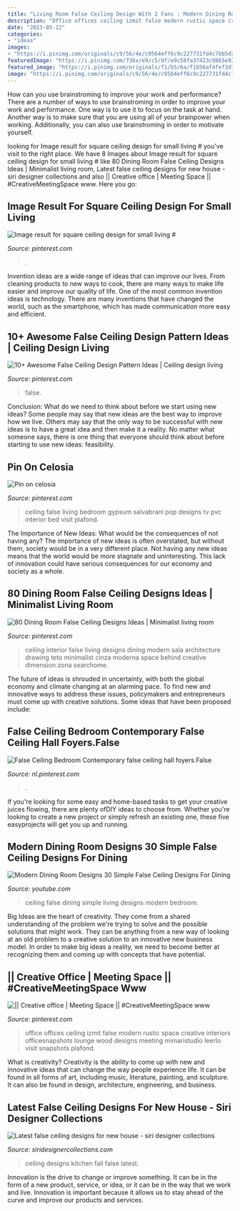 ```yaml
---
title: "Living Room False Ceiling Design With 2 Fans : Modern Dining Room Designs 30 Simple False Ceiling Designs For Dining"
description: "Office offices ceiling izmit false modern rustic space creative interiors officesnapshots lounge wood designs meeting mimaristudio leerlo visit snapshots plafond"
date: "2023-05-22"
categories:
- "ideas"
images:
- "https://i.pinimg.com/originals/c9/56/4e/c9564eff6c9c227731fd4c7bb5d26d2b.jpg"
featuredImage: "https://i.pinimg.com/736x/e9/c5/8f/e9c58fa37423c9865e92f2c8a932a1d6.jpg"
featured_image: "https://i.pinimg.com/originals/f1/b5/6a/f1b56af4fef3d784d9bca181d3322aa9.jpg"
image: "https://i.pinimg.com/originals/c9/56/4e/c9564eff6c9c227731fd4c7bb5d26d2b.jpg"
---
```



How can you use brainstroming to improve your work and performance?
There are a number of ways to use brainstroming in order to improve your work and performance. One way is to use it to focus on the task at hand. Another way is to make sure that you are using all of your brainpower when working. Additionally, you can also use brainstroming in order to motivate yourself.

	

		
looking for Image result for square ceiling design for small living # you've visit to the right place. We have 8 Images about Image result for square ceiling design for small living # like 80 Dining Room False Ceiling Designs Ideas | Minimalist living room, Latest false ceiling designs for new house - siri designer collections and also || Creative office | Meeting Space || #CreativeMeetingSpace www. Here you go:
		
    
## Image Result For Square Ceiling Design For Small Living #

<img loading=lazy src="https://i.pinimg.com/736x/e9/c5/8f/e9c58fa37423c9865e92f2c8a932a1d6.jpg" onerror="this.onerror=null;this.src='https://tse2.mm.bing.net/th?id=OIP.bCDE7pm1bEjCRklLgcuhCgHaFj&amp;pid=15.1';" alt="Image result for square ceiling design for small living #">

_Source: pinterest.com_

>. 

	

Invention ideas are a wide range of ideas that can improve our lives. From cleaning products to new ways to cook, there are many ways to make life easier and improve our quality of life. One of the most common invention ideas is technology. There are many inventions that have changed the world, such as the smartphone, which has made communication more easy and efficient.

    
## 10+ Awesome False Ceiling Design Pattern Ideas | Ceiling Design Living

<img loading=lazy src="https://i.pinimg.com/736x/5d/f4/68/5df468881a9e29aeb710a33b9d32bda1.jpg" onerror="this.onerror=null;this.src='https://tse1.mm.bing.net/th?id=OIP.eEdZh2gU-0wJ8QqagudN_gHaGj&amp;pid=15.1';" alt="10+ Awesome False Ceiling Design Pattern Ideas | Ceiling design living">

_Source: pinterest.com_

>false. 

	

Conclusion: What do we need to think about before we start using new ideas?
Some people may say that new ideas are the best way to improve how we live. Others may say that the only way to be successful with new ideas is to have a great idea and then make it a reality. No matter what someone says, there is one thing that everyone should think about before starting to use new ideas: feasibility.

    
## Pin On Celosia

<img loading=lazy src="https://i.pinimg.com/originals/c9/56/4e/c9564eff6c9c227731fd4c7bb5d26d2b.jpg" onerror="this.onerror=null;this.src='https://tse3.mm.bing.net/th?id=OIP.5qzuTNh12gq16LpREcRXhAHaNK&amp;pid=15.1';" alt="Pin on celosia">

_Source: pinterest.com_

>ceiling false living bedroom gypsum salvabrani pop designs tv pvc interior bed visit plafond. 

	

The Importance of New Ideas: What would be the consequences of not having any?
The importance of new ideas is often overstated, but without them, society would be in a very different place. Not having any new ideas means that the world would be more stagnate and uninteresting. This lack of innovation could have serious consequences for our economy and society as a whole.

    
## 80 Dining Room False Ceiling Designs Ideas | Minimalist Living Room

<img loading=lazy src="https://i.pinimg.com/originals/69/53/41/695341011bcece62e9ff60877d26a72c.jpg" onerror="this.onerror=null;this.src='https://tse1.mm.bing.net/th?id=OIP.-_aP97-amCCh6EesuBff5wHaJ3&amp;pid=15.1';" alt="80 Dining Room False Ceiling Designs Ideas | Minimalist living room">

_Source: pinterest.com_

>ceiling interior false living designs dining modern sala architecture drawing teto minimalist cinza moderna space behind creative dimension zona searchome. 

	

The future of ideas is shrouded in uncertainty, with both the global economy and climate changing at an alarming pace. To find new and innovative ways to address these issues, policymakers and entrepreneurs must come up with creative solutions. Some ideas that have been proposed include: 

    
## False Ceiling Bedroom Contemporary False Ceiling Hall Foyers.False

<img loading=lazy src="https://i.pinimg.com/736x/53/6a/d2/536ad2bd12bbc6572480a70c7ff418c6.jpg" onerror="this.onerror=null;this.src='https://tse2.mm.bing.net/th?id=OIP.5jtwneaA7q8zkL3ujOT6lAHaLK&amp;pid=15.1';" alt="False Ceiling Bedroom Contemporary false ceiling hall foyers.False">

_Source: nl.pinterest.com_

>. 

	

If you're looking for some easy and home-based tasks to get your creative juices flowing, there are plenty ofDIY ideas to choose from. Whether you're looking to create a new project or simply refresh an existing one, these five easyprojects will get you up and running.

    
## Modern Dining Room Designs 30 Simple False Ceiling Designs For Dining

<img loading=lazy src="https://i.ytimg.com/vi/jfhHcFdssLI/maxresdefault.jpg" onerror="this.onerror=null;this.src='https://tse2.mm.bing.net/th?id=OIP.TO8Na_WmDrFCG1982npxggHaEK&amp;pid=15.1';" alt="Modern Dining Room Designs 30 Simple False Ceiling Designs For Dining">

_Source: youtube.com_

>ceiling false dining simple living designs modern bedroom. 

	

Big Ideas are the heart of creativity. They come from a shared understanding of the problem we're trying to solve and the possible solutions that might work. They can be anything from a new way of looking at an old problem to a creative solution to an innovative new business model. In order to make big ideas a reality, we need to become better at recognizing them and coming up with concepts that have potential.

    
## || Creative Office | Meeting Space || #CreativeMeetingSpace Www

<img loading=lazy src="https://i.pinimg.com/originals/f1/b5/6a/f1b56af4fef3d784d9bca181d3322aa9.jpg" onerror="this.onerror=null;this.src='https://tse3.mm.bing.net/th?id=OIP.NhbyWQUxTPxLeRzcAErPHQHaKr&amp;pid=15.1';" alt="|| Creative office | Meeting Space || #CreativeMeetingSpace www">

_Source: pinterest.com_

>office offices ceiling izmit false modern rustic space creative interiors officesnapshots lounge wood designs meeting mimaristudio leerlo visit snapshots plafond. 

	

What is creativity?
Creativity is the ability to come up with new and innovative ideas that can change the way people experience life. It can be found in all forms of art, including music, literature, painting, and sculpture. It can also be found in design, architecture, engineering, and business.

    
## Latest False Ceiling Designs For New House - Siri Designer Collections

<img loading=lazy src="https://siridesignercollections.com/wp-content/uploads/2020/07/fall-ceiling-designs-for-kitchen-2.jpg" onerror="this.onerror=null;this.src='https://tse1.mm.bing.net/th?id=OIP.UQLp-Lc8ISwFSF7HvsbyKQHaFj&amp;pid=15.1';" alt="Latest false ceiling designs for new house - siri designer collections">

_Source: siridesignercollections.com_

>ceiling designs kitchen fall false latest. 

	

Innovation is the drive to change or improve something. It can be in the form of a new product, service, or idea, or it can be in the way that we work and live. Innovation is important because it allows us to stay ahead of the curve and improve our products and services.

